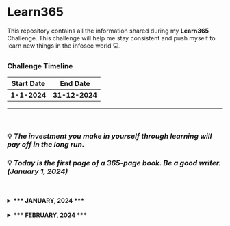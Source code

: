 # Learn365
This repository contains all the information shared during my <b>Learn365</b> Challenge. This challenge will help me stay consistent and push myself to learn new things in the infosec world :computer:.

### Challenge Timeline
**Start Date** | **End Date**
---            | ---
**1-1-2024**   |  **31-12-2024**

<hr>
<br>

### :bulb: *The investment you make in yourself through learning will pay off in the long run.*
### :bulb: *Today is the first page of a 365-page book. Be a good writer. (January 1, 2024)*
<br>

<!-- Days start -->

<br>
<details>
  <summary><b>*** JANUARY, 2024 ***</b></summary>

ID | Day | Topic
--- | --- | ---
** 1 ** | **January 1, 2024** | [**<ul><li> "Hands-on Linux for DevOps & Cloud Engineers - Step 01" </li></ul>**](/Months/January/January-1-2024.md)
** 2 ** | **January 2, 2024** | [**<ul><li> "Hands-on Linux for DevOps & Cloud Engineers - Step 02" </li></ul>**](/Months/January/January-2-2024.md)
** 3 ** | **January 3, 2024** | [**<ul><li> "Hands-on Linux for DevOps & Cloud Engineers - Step 03" </li></ul>**](/Months/January/January-3-2024.md)
** 4 ** | **January 4, 2024** | [**<ul><li> "Hands-on Linux for DevOps & Cloud Engineers - Step 04" </li></ul>**](/Months/January/January-4-2024.md)
** 5 ** | **January 5, 2024** | [**<ul><li> "Hands-on Linux for DevOps & Cloud Engineers - Step 05" </li></ul>**](/Months/January/January-5-2024.md)
** 6 ** | **January 6, 2024** | [**<ul><li> "Hands-on Linux for DevOps & Cloud Engineers - Step 06" </li></ul>**](/Months/January/January-6-2024.md)
** 7 ** | **January 7, 2024** | [**<ul><li> "Hands-on Linux for DevOps & Cloud Engineers - Step 07" </li></ul>**](/Months/January/January-7-2024.md)
** 9 ** | **January 8, 2024** | [**<ul><li> "Hands-on Linux for DevOps & Cloud Engineers - Step 08" </li></ul>**](/Months/January/January-8-2024.md)
** 9 ** | **January 9, 2024** | [**<ul><li> "Hands-on Linux for DevOps & Cloud Engineers - Step 09" </li></ul>**](/Months/January/January-9-2024.md)
** 10 ** | **January 10, 2024** | [**<ul><li> "Hands-on Linux for DevOps & Cloud Engineers - Step 10" </li></ul>**](/Months/January/January-10-2024.md)
** 11 ** | **January 11, 2024** | [**<ul><li> "Hands-on Linux for DevOps & Cloud Engineers - Step 11" </li></ul>**](/Months/January/January-11-2024.md)
** 12 ** | **January 12, 2024** | [**<ul><li> "Hands-on Linux for DevOps & Cloud Engineers - Step 12" </li></ul>**](/Months/January/January-12-2024.md)
** 13 ** | **January 13, 2024** | [**<ul><li> "Hands-on Linux for DevOps & Cloud Engineers - Step 13" </li></ul>**](/Months/January/January-13-2024.md)
** 14 ** | **January 14, 2024** | [**<ul><li> "Malware Analysis Fundamentals - Step 01" </li></ul>**](/Months/January/January-14-2024.md)
** 15 ** | **January 15, 2024** | [**<ul><li> "Hands-on Linux for DevOps & Cloud Engineers - Step 14 and finish" </li></ul>**](/Months/January/January-15-2024.md)
** 16 ** | **January 16, 2024** | [**<ul><li> "Read write-ups on Recon" </li></ul>**](/Months/January/January-16-2024.md)
** 17 ** | **January 17, 2024** | [**<ul><li> "Read Blogs" </li></ul>**](/Months/January/January-17-2024.md)
** 18 ** | **January 18, 2024** | [**<ul><li> "Read Blogs" </li></ul>**](/Months/January/January-18-2024.md)
** 19 ** | **January 19, 2024** | [**<ul><li> "Read Blogs" </li></ul>**](/Months/January/January-19-2024.md)
** 20 ** | **January 20, 2024** | [**<ul><li> "Read Blogs" </li></ul>**](/Months/January/January-20-2024.md)
** 21 ** | **January 21, 2024** | [**<ul><li> "Read Blogs" </li></ul>**](/Months/January/January-21-2024.md)
** 22 ** | **January 22, 2024** | [**<ul><li> "XXX" </li></ul>**](/Months/January/January-22-2024.md)
** 23 ** | **January 23, 2024** | [**<ul><li> "XXX" </li></ul>**](/Months/January/January-23-2024.md)
** 24 ** | **January 24, 2024** | [**<ul><li> "XXX" </li></ul>**](/Months/January/January-24-2024.md)
** 25 ** | **January 25, 2024** | [**<ul><li> "XXX" </li></ul>**](/Months/January/January-25-2024.md)
** 26 ** | **January 26, 2024** | [**<ul><li> "XXX" </li></ul>**](/Months/January/January-26-2024.md)
** 27 ** | **January 27, 2024** | [**<ul><li> "XXX" </li></ul>**](/Months/January/January-27-2024.md)

</details>
<br>
<details>
  <summary><b>*** FEBRUARY, 2024 ***</b></summary>

ID | Day | Topic
--- | --- | ---
** 1 ** | **February 1, 2024** | [**<ul><li> "xXx" </li></ul>**](/Months/February/ex.md)

</details>